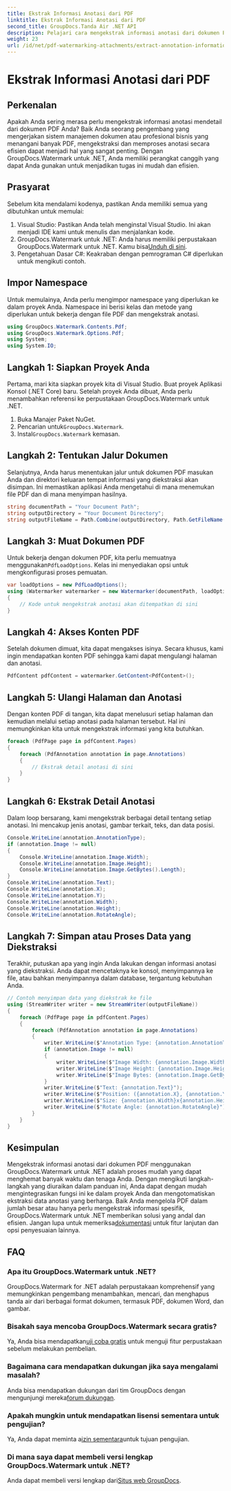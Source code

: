 ```yaml
---
title: Ekstrak Informasi Anotasi dari PDF
linktitle: Ekstrak Informasi Anotasi dari PDF
second_title: GroupDocs.Tanda Air .NET API
description: Pelajari cara mengekstrak informasi anotasi dari dokumen PDF menggunakan GroupDocs.Watermark untuk .NET dalam panduan langkah demi langkah yang mendetail ini.
weight: 23
url: /id/net/pdf-watermarking-attachments/extract-annotation-information-pdf/
---
```


# Ekstrak Informasi Anotasi dari PDF

## Perkenalan
Apakah Anda sering merasa perlu mengekstrak informasi anotasi mendetail dari dokumen PDF Anda? Baik Anda seorang pengembang yang mengerjakan sistem manajemen dokumen atau profesional bisnis yang menangani banyak PDF, mengekstraksi dan memproses anotasi secara efisien dapat menjadi hal yang sangat penting. Dengan GroupDocs.Watermark untuk .NET, Anda memiliki perangkat canggih yang dapat Anda gunakan untuk menjadikan tugas ini mudah dan efisien.
## Prasyarat
Sebelum kita mendalami kodenya, pastikan Anda memiliki semua yang dibutuhkan untuk memulai:
1. Visual Studio: Pastikan Anda telah menginstal Visual Studio. Ini akan menjadi IDE kami untuk menulis dan menjalankan kode.
2.  GroupDocs.Watermark untuk .NET: Anda harus memiliki perpustakaan GroupDocs.Watermark untuk .NET. Kamu bisa[Unduh di sini](https://releases.groupdocs.com/Watermark/net/).
3. Pengetahuan Dasar C#: Keakraban dengan pemrograman C# diperlukan untuk mengikuti contoh.
## Impor Namespace
Untuk memulainya, Anda perlu mengimpor namespace yang diperlukan ke dalam proyek Anda. Namespace ini berisi kelas dan metode yang diperlukan untuk bekerja dengan file PDF dan mengekstrak anotasi.
```csharp
using GroupDocs.Watermark.Contents.Pdf;
using GroupDocs.Watermark.Options.Pdf;
using System;
using System.IO;
```
## Langkah 1: Siapkan Proyek Anda
Pertama, mari kita siapkan proyek kita di Visual Studio. Buat proyek Aplikasi Konsol (.NET Core) baru. Setelah proyek Anda dibuat, Anda perlu menambahkan referensi ke perpustakaan GroupDocs.Watermark untuk .NET.
1. Buka Manajer Paket NuGet.
2.  Pencarian untuk`GroupDocs.Watermark`.
3.  Instal`GroupDocs.Watermark` kemasan.
## Langkah 2: Tentukan Jalur Dokumen
Selanjutnya, Anda harus menentukan jalur untuk dokumen PDF masukan Anda dan direktori keluaran tempat informasi yang diekstraksi akan disimpan. Ini memastikan aplikasi Anda mengetahui di mana menemukan file PDF dan di mana menyimpan hasilnya.
```csharp
string documentPath = "Your Document Path";
string outputDirectory = "Your Document Directory";
string outputFileName = Path.Combine(outputDirectory, Path.GetFileName(documentPath));
```
## Langkah 3: Muat Dokumen PDF
 Untuk bekerja dengan dokumen PDF, kita perlu memuatnya menggunakan`PdfLoadOptions`. Kelas ini menyediakan opsi untuk mengkonfigurasi proses pemuatan.
```csharp
var loadOptions = new PdfLoadOptions();
using (Watermarker watermarker = new Watermarker(documentPath, loadOptions))
{
    // Kode untuk mengekstrak anotasi akan ditempatkan di sini
}
```
## Langkah 4: Akses Konten PDF
Setelah dokumen dimuat, kita dapat mengakses isinya. Secara khusus, kami ingin mendapatkan konten PDF sehingga kami dapat mengulangi halaman dan anotasi.
```csharp
PdfContent pdfContent = watermarker.GetContent<PdfContent>();
```
## Langkah 5: Ulangi Halaman dan Anotasi
Dengan konten PDF di tangan, kita dapat menelusuri setiap halaman dan kemudian melalui setiap anotasi pada halaman tersebut. Hal ini memungkinkan kita untuk mengekstrak informasi yang kita butuhkan.
```csharp
foreach (PdfPage page in pdfContent.Pages)
{
    foreach (PdfAnnotation annotation in page.Annotations)
    {
        // Ekstrak detail anotasi di sini
    }
}
```
## Langkah 6: Ekstrak Detail Anotasi
Dalam loop bersarang, kami mengekstrak berbagai detail tentang setiap anotasi. Ini mencakup jenis anotasi, gambar terkait, teks, dan data posisi.
```csharp
Console.WriteLine(annotation.AnnotationType);
if (annotation.Image != null)
{
    Console.WriteLine(annotation.Image.Width);
    Console.WriteLine(annotation.Image.Height);
    Console.WriteLine(annotation.Image.GetBytes().Length);
}
Console.WriteLine(annotation.Text);
Console.WriteLine(annotation.X);
Console.WriteLine(annotation.Y);
Console.WriteLine(annotation.Width);
Console.WriteLine(annotation.Height);
Console.WriteLine(annotation.RotateAngle);
```
## Langkah 7: Simpan atau Proses Data yang Diekstraksi
Terakhir, putuskan apa yang ingin Anda lakukan dengan informasi anotasi yang diekstraksi. Anda dapat mencetaknya ke konsol, menyimpannya ke file, atau bahkan menyimpannya dalam database, tergantung kebutuhan Anda.
```csharp
// Contoh menyimpan data yang diekstrak ke file
using (StreamWriter writer = new StreamWriter(outputFileName))
{
    foreach (PdfPage page in pdfContent.Pages)
    {
        foreach (PdfAnnotation annotation in page.Annotations)
        {
            writer.WriteLine($"Annotation Type: {annotation.AnnotationType}");
            if (annotation.Image != null)
            {
                writer.WriteLine($"Image Width: {annotation.Image.Width}");
                writer.WriteLine($"Image Height: {annotation.Image.Height}");
                writer.WriteLine($"Image Bytes: {annotation.Image.GetBytes().Length}");
            }
            writer.WriteLine($"Text: {annotation.Text}");
            writer.WriteLine($"Position: ({annotation.X}, {annotation.Y})");
            writer.WriteLine($"Size: {annotation.Width}x{annotation.Height}");
            writer.WriteLine($"Rotate Angle: {annotation.RotateAngle}");
        }
    }
}
```
## Kesimpulan
Mengekstrak informasi anotasi dari dokumen PDF menggunakan GroupDocs.Watermark untuk .NET adalah proses mudah yang dapat menghemat banyak waktu dan tenaga Anda. Dengan mengikuti langkah-langkah yang diuraikan dalam panduan ini, Anda dapat dengan mudah mengintegrasikan fungsi ini ke dalam proyek Anda dan mengotomatiskan ekstraksi data anotasi yang berharga.
 Baik Anda mengelola PDF dalam jumlah besar atau hanya perlu mengekstrak informasi spesifik, GroupDocs.Watermark untuk .NET memberikan solusi yang andal dan efisien. Jangan lupa untuk memeriksa[dokumentasi](https://tutorials.groupdocs.com/Watermark/net/) untuk fitur lanjutan dan opsi penyesuaian lainnya.
## FAQ
### Apa itu GroupDocs.Watermark untuk .NET?
GroupDocs.Watermark for .NET adalah perpustakaan komprehensif yang memungkinkan pengembang menambahkan, mencari, dan menghapus tanda air dari berbagai format dokumen, termasuk PDF, dokumen Word, dan gambar.
### Bisakah saya mencoba GroupDocs.Watermark secara gratis?
 Ya, Anda bisa mendapatkan[uji coba gratis](https://releases.groupdocs.com/) untuk menguji fitur perpustakaan sebelum melakukan pembelian.
### Bagaimana cara mendapatkan dukungan jika saya mengalami masalah?
 Anda bisa mendapatkan dukungan dari tim GroupDocs dengan mengunjungi mereka[forum dukungan](https://forum.groupdocs.com/c/watermark/19).
### Apakah mungkin untuk mendapatkan lisensi sementara untuk pengujian?
 Ya, Anda dapat meminta a[izin sementara](https://purchase.groupdocs.com/temporary-license/)untuk tujuan pengujian.
### Di mana saya dapat membeli versi lengkap GroupDocs.Watermark untuk .NET?
 Anda dapat membeli versi lengkap dari[Situs web GroupDocs](https://purchase.groupdocs.com/buy).
